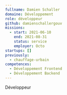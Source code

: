 ```yaml
---
fullname: Damien Schaller
domaine: Développement
role: développeur
github: damienschallergouv
missions:
  - start: 2021-06-10
    end: 2021-08-31
    status: service
    employer: Octo
startups: []
previously:
  - chauffage-urbain
competences:
  - Développement Frontend
  - Développement Backend
---
```

Développeur